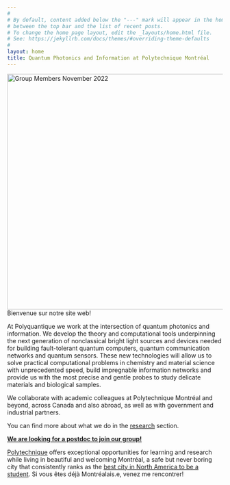 ```yaml
---
#
# By default, content added below the "---" mark will appear in the home page
# between the top bar and the list of recent posts.
# To change the home page layout, edit the _layouts/home.html file.
# See: https://jekyllrb.com/docs/themes/#overriding-theme-defaults
#
layout: home
title: Quantum Photonics and Information at Polytechnique Montréal  
---
```



<img src="https://github.com/polyquantique/polyquantique.github.io/raw/master/assets/images/group_nov_2022.jpg"
     alt="Group Members November 2022"
     width="660" 
     height="550"
     style="float: left; margin-right: 10px;" />

Bienvenue sur notre site web!

At Polyquantique we work at the intersection of quantum photonics and information. We develop the theory and computational tools underpinning the next generation of nonclassical bright light sources and devices needed for building fault-tolerant quantum computers, quantum communication networks and quantum sensors. These new technologies will allow us to solve practical computational problems in chemistry and material science with unprecedented speed, build impregnable information networks and provide us with the most precise and gentle probes to study delicate materials and biological samples.

We collaborate with academic colleagues at Polytechnique Montréal and beyond, across Canada and also abroad, as well as with government and industrial partners.

You can find more about what we do in the [research](research) section.

[**We are looking for a postdoc to join our group!**](metrology_postdoc)

[Polytechnique](https://www.polymtl.ca/en) offers exceptional opportunities for learning and research while living in beautiful and welcoming Montréal, a safe but never boring city that consistently ranks as the [best city in North America to be a student](https://www.montrealinternational.com/en/study/). Si vous êtes déjà Montréalais.e, venez me rencontrer! 

